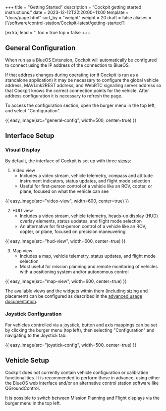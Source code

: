 +++
title = "Getting Started"
description = "Cockpit getting started instructions."
date = 2023-12-12T22:20:00+11:00
template = "docs/page.html"
sort_by = "weight"
weight = 20
draft = false
aliases = ['/software/control-station/Cockpit-latest/getting-started']

[extra]
lead = ''
toc = true
top = false
+++
## General Configuration

When run as a BlueOS Extension, Cockpit will automatically be configured to connect using the IP address of the connection to BlueOS.

If that address changes during operating (or if Cockpit is run as a standalone application) it may be necessary to configure the
global vehicle address, MAVLink2REST address, and WebRTC signalling server address so that Cockpit knows the correct connection 
points for the vehicle. After address configuration it is necessary to refresh the page.

To access the configuration section, open the burger menu in the top left, and select "Configuration".

{{ easy_image(src="general-config", width=500, center=true) }}

## Interface Setup

### Visual Display
By default, the interface of Cockpit is set up with three [views](../advanced-usage/#views):
1. Video view
    - Includes a video stream, vehicle telemetry, compass and attitude instrument indicators, status updates, and flight mode selection
    - Useful for first-person control of a vehicle like an ROV, copter, or plane, focused on what the vehicle can see

{{ easy_image(src="video-view", width=600, center=true) }}

2. HUD view
    - Includes a video stream, vehicle telemetry, heads-up display (HUD) overlay elements, status updates, and flight mode selection
    - An alternative for first-person control of a vehicle like an ROV, copter, or plane, focused on precision maneuvering

{{ easy_image(src="hud-view", width=600, center=true) }}

3. Map view
    - Includes a map, vehicle telemetry, status updates, and flight mode selection
    - Most useful for mission planning and remote monitoring of vehicles with a positioning system and/or autonomous control

{{ easy_image(src="map-view", width=600, center=true) }}

The available views and the widgets within them (including sizing and placement) can be configured as described in the
[advanced usage documentation](../advanced-usage/#edit-mode).

### Joystick Configuration
For vehicles controlled via a joystick, button and axis mappings can be set by clicking the burger menu (top left), then selecting
"Configuration" and navigating to the Joystick tab.

{{ easy_image(src="joystick-config", width=500, center=true) }}

## Vehicle Setup

Cockpit does not currently contain vehicle configuration or calibration functionalities. It is recommended to perform these in advance,
using either the BlueOS web interface and/or an alternative control station software like QGroundControl.

It is possible to switch between Mission Planning and Flight displays via the burger menu in the top left.
